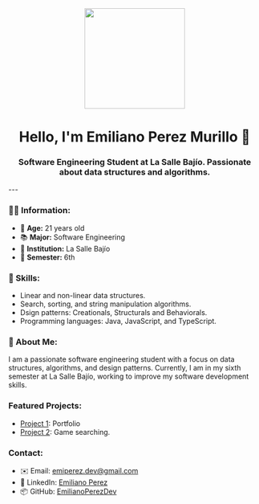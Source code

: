 <div id="header" align="center">
    <img src="https://media1.giphy.com/media/qgQUggAC3Pfv687qPC/giphy.gif" width="200" />
    <h1 align="center">Hello, I'm Emiliano Perez Murillo 👋</h1>
    <h3 align="center">Software Engineering Student at La Salle Bajío. Passionate about data structures and algorithms.</h3>
</div>
---

### 👨‍💻 Information:

- 🎂 **Age:** 21 years old
- 📚 **Major:** Software Engineering
- 🏫 **Institution:** La Salle Bajío
- 📅 **Semester:** 6th

### 🧠 Skills:

- Linear and non-linear data structures.
- Search, sorting, and string manipulation algorithms.
- Dsign patterns: Creationals, Structurals and Behaviorals.
- Programming languages: Java, JavaScript, and TypeScript.

### 📝 About Me:

I am a passionate software engineering student with a focus on data structures, algorithms, and design patterns. Currently, I am in my sixth semester at La Salle Bajío, working to improve my software development skills.

### Featured Projects:

- [Project 1](https://portfolio-two-henna-11.vercel.app/#experience): Portfolio
- [Project 2](https://game-hub-five-rouge.vercel.app/): Game searching.

### Contact:

- ✉️ Email: [emiperez.dev@gmail.com](mailto:emiperez.dev@gmail.com)
- 💼 LinkedIn: [Emiliano Perez](https://www.linkedin.com/in/emiliano-p%C3%A9rez-247985219/)
- 📦 GitHub: [EmilianoPerezDev](https://github.com/emiperezdev)



